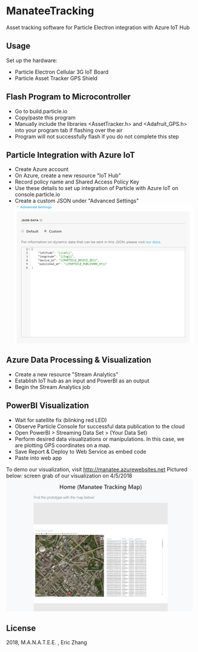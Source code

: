 # ManateeTracking
Asset tracking software for Particle Electron integration with Azure IoT Hub

## Usage
Set up the hardware:
- Particle Electron Cellular 3G IoT Board
- Particle Asset Tracker GPS Shield

## Flash Program to Microcontroller
- Go to build.particle.io
- Copy/paste this program
- Manually include the libraries <AssetTracker.h> and <Adafruit_GPS.h> into your program tab if flashing over the air
- Program will not successfully flash if you do not complete this step
## Particle Integration with Azure IoT
- Create Azure account
- On Azure, create a new resource "IoT Hub"
- Record policy name and Shared Access Policy Key
- Use these details to set up integration of Particle with Azure IoT on console.particle.io
- Create a custom JSON under "Advanced Settings"
![alt text](https://github.com/ericsibored/ManateeTracking/blob/master/Assets/ParticleJSON.PNG)

## Azure Data Processing & Visualization
- Create a new resource "Stream Analytics"
- Establish IoT hub as an input and PowerBI as an output
- Begin the Stream Analytics job

## PowerBI Visualization
- Wait for satellite fix (blinking red LED)
- Observe Particle Console for successful data publication to the cloud
- Open PowerBI > Streaming Data Set > (Your Data Set)
- Perform desired data visualizations or manipulations. In this case, we are plotting GPS coordinates on a map.
- Save Report & Deploy to Web Service as embed code
- Paste into web app

To demo our visualization, visit http://manatee.azurewebsites.net
Pictured below: screen grab of our visualization on 4/5/2018
![alt text](https://github.com/ericsibored/ManateeTracking/blob/master/Assets/ManateeMap.PNG)

## License
2018, M.A.N.A.T.E.E. , Eric Zhang
